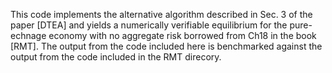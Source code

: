 This code implements the alternative algorithm described in Sec. 3 of the paper [DTEA] and yields a numerically verifiable equilibrium for the pure-echnage economy with no aggregate risk borrowed from Ch18 in the book [RMT]. The output from the code included here is benchmarked against the output from the code included in the RMT direcory.
